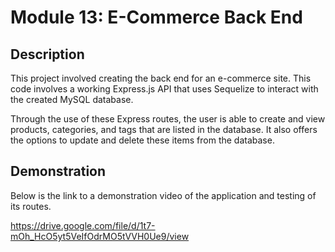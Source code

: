 # Module 13: E-Commerce Back End

## Description

This project involved creating the back end for an e-commerce site. This code involves a working Express.js API that uses Sequelize to interact with the created MySQL database.

Through the use of these Express routes, the user is able to create and view products, categories, and tags that are listed in the database. It also offers the options to update and delete these items from the database.


## Demonstration

Below is the link to a demonstration video of the application and testing of its routes.

https://drive.google.com/file/d/1t7-mOh_HcO5yt5VeIfOdrMO5tVVH0Ue9/view